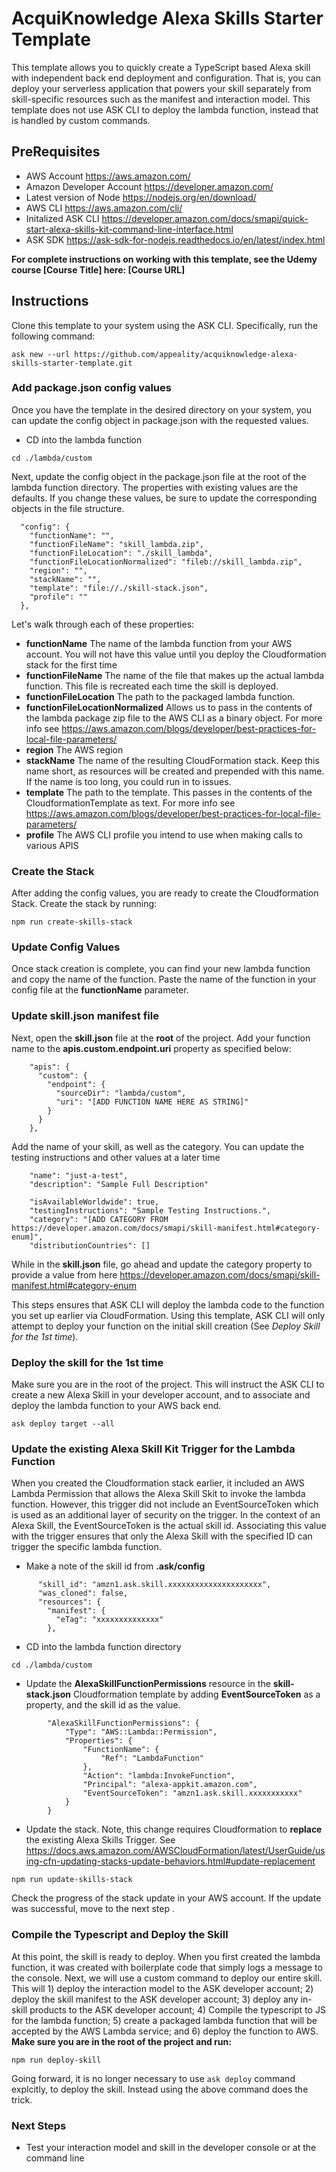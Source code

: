# AcquiKnowledge Alexa Skills Starter Template 

This template allows you to quickly create a TypeScript based Alexa skill with independent back end deployment and configuration. That is, you can deploy your serverless application that powers your skill separately from skill-specific resources such as the manifest and interaction model. This template does not use ASK CLI to deploy the lambda function, instead that is handled by custom commands.

## PreRequisites
* AWS Account https://aws.amazon.com/
* Amazon Developer Account https://developer.amazon.com/
* Latest version of Node https://nodejs.org/en/download/
* AWS CLI https://aws.amazon.com/cli/
* Initalized ASK CLI https://developer.amazon.com/docs/smapi/quick-start-alexa-skills-kit-command-line-interface.html
* ASK SDK https://ask-sdk-for-nodejs.readthedocs.io/en/latest/index.html


**For complete instructions on working with this template, see the
Udemy course [Course Title] here: [Course URL]**

## Instructions
Clone this template to your system using the ASK CLI. Specifically, run the following command:

```
ask new --url https://github.com/appeality/acquiknowledge-alexa-skills-starter-template.git
```

### Add package.json config values
Once you have the template in the desired directory on your system, you can update the config object in package.json with the requested values.

* CD into the lambda function
```
cd ./lambda/custom
```
Next, update the config object in the package.json file at the root of the lambda function directory. The properties with existing values are the defaults. If you change these values, be sure to update the corresponding objects in the file structure.
```
  "config": {
    "functionName": "",
    "functionFileName": "skill_lambda.zip",
    "functionFileLocation": "./skill_lambda",
    "functionFileLocationNormalized": "fileb://skill_lambda.zip",
    "region": "",
    "stackName": "",
    "template": "file://./skill-stack.json",
    "profile": ""
  },
```

Let's walk through each of these properties:
- **functionName**     The name of the lambda function from your AWS account. You will not have this value until you deploy the Cloudformation stack for the first time
- **functionFileName** The name of the file that makes up the actual lambda function. This file is recreated each time the skill is deployed. 
- **functionFileLocation** The path to the packaged lambda function.     
- **functionFileLocationNormalized** Allows us to pass in the contents of the lambda package zip file to the AWS CLI as a binary object. For more info see https://aws.amazon.com/blogs/developer/best-practices-for-local-file-parameters/  
- **region** The AWS region
- **stackName** The name of the resulting CloudFormation stack. Keep this name short, as resources will be created and prepended with this name. If the name is too long, you could run in to issues.  
- **template** The path to the template. This passes in the contents of the CloudformationTemplate as text. For more info see https://aws.amazon.com/blogs/developer/best-practices-for-local-file-parameters/  
- **profile** The AWS CLI profile you intend to use when making calls to various APIS 

### Create the Stack

After adding the config values, you are ready to create the Cloudformation Stack. Create the stack by running:
```
npm run create-skills-stack
```
### Update Config Values

Once stack creation is complete, you can find your new lambda function and copy the name of the function. Paste the name of the function in your config file at the **functionName** parameter.

### Update skill.json manifest file

Next, open the **skill.json** file at the **root** of the project. Add your function name to the **apis.custom.endpoint.uri** property as specified below:
```
    "apis": {
      "custom": {
        "endpoint": {
          "sourceDir": "lambda/custom",
          "uri": "[ADD FUNCTION NAME HERE AS STRING]"
        }
      }
    },
```

Add the name of your skill, as well as the category. You can update the testing instructions 
and other values at a later time
```
    "name": "just-a-test",
    "description": "Sample Full Description"
```

```
    "isAvailableWorldwide": true,
    "testingInstructions": "Sample Testing Instructions.",
    "category": "[ADD CATEGORY FROM https://developer.amazon.com/docs/smapi/skill-manifest.html#category-enum]",
    "distributionCountries": []
```

While in the **skill.json** file, go ahead and update the category property to provide a value from
here https://developer.amazon.com/docs/smapi/skill-manifest.html#category-enum

This steps ensures that ASK CLI will deploy the lambda code to the function you set up earlier via CloudFormation. Using this template, ASK CLI will only attempt to deploy your function on the initial skill creation (See *Deploy Skill for the 1st time*). 

### Deploy the skill for the 1st time
Make sure you are in the root of the project. This will instruct the ASK CLI to create a new Alexa Skill in your developer account, and to associate and deploy the lambda function to your AWS back end.

```
ask deploy target --all
```

### Update the existing Alexa Skill Kit Trigger for the Lambda Function
When you created the Cloudformation stack earlier, it included an AWS Lambda Permission that allows the Alexa Skill Skit to invoke the lambda function. However, this trigger did not include an EventSourceToken which is used as an additional layer of security on the trigger. In the context of an Alexa Skill, the EventSourceToken is the actual skill id. Associating this value with the trigger ensures that only the Alexa Skill with the specified ID can trigger the specific lambda function.

* Make a note of the skill id from **.ask/config**
```
      "skill_id": "amzn1.ask.skill.xxxxxxxxxxxxxxxxxxxxx",
      "was_cloned": false,
      "resources": {
        "manifest": {
          "eTag": "xxxxxxxxxxxxxx"
        },
```
* CD into the lambda function directory
```
cd ./lambda/custom
```
* Update the **AlexaSkillFunctionPermissions** resource in the **skill-stack.json** Cloudformation template by adding **EventSourceToken**  as a property, and the skill id as the value.
```
        "AlexaSkillFunctionPermissions": {
            "Type": "AWS::Lambda::Permission",
            "Properties": {
                "FunctionName": {
                    "Ref": "LambdaFunction"
                },
                "Action": "lambda:InvokeFunction",
                "Principal": "alexa-appkit.amazon.com",
                "EventSourceToken": "amzn1.ask.skill.xxxxxxxxxxx"
            }
        }
```
* Update the stack. Note, this change requires Cloudformation to **replace** the existing Alexa Skills Trigger. See https://docs.aws.amazon.com/AWSCloudFormation/latest/UserGuide/using-cfn-updating-stacks-update-behaviors.html#update-replacement
```
npm run update-skills-stack
```
Check the progress of the stack update in your AWS account. If the update was successful, move to the next step .

### Compile the Typescript and Deploy the Skill
At this point, the skill is ready to deploy. When you first created the lambda function, it was created with boilerplate code that simply logs a message to the console. Next, we will use a custom command to deploy our entire skill. This will 1) deploy the interaction model to the ASK developer account; 2) deploy the skill manifest to the ASK developer account; 3) deploy any in-skill products to the ASK developer account; 4) Compile the typescript to JS for the lambda function; 5) create a packaged lambda function that will be accepted by the AWS Lambda service; and 6) deploy the function to AWS. **Make sure you are in the root of the project and run:**

```
npm run deploy-skill
```

Going forward, it is no longer necessary to use ``ask deploy`` command explcitly, to deploy the skill. Instead using the above command does the trick. 

### Next Steps
* Test your interaction model and skill in the developer console or at the command line






